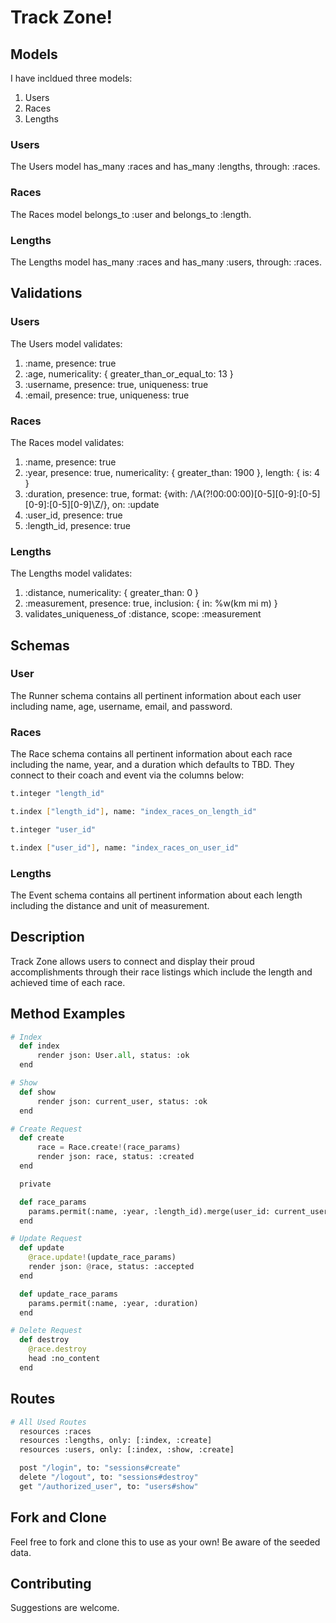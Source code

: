 # Track Zone!

## Models

I have incldued three models:
1. Users
2. Races
3. Lengths

### Users

The Users model has_many :races and has_many :lengths, through: :races.

### Races

The Races model belongs_to :user and belongs_to :length.

### Lengths

The Lengths model has_many :races and has_many :users, through: :races.

## Validations

### Users

The Users model validates:
1. :name, presence: true
2. :age, numericality: { greater_than_or_equal_to: 13 }
3. :username, presence: true, uniqueness: true
5. :email, presence: true, uniqueness: true

### Races

The Races model validates:
1. :name, presence: true
2. :year, presence: true, numericality: { greater_than: 1900 }, length: { is: 4 }
3. :duration, presence: true, format: {with: /\A(?!00:00:00)[0-5][0-9]:[0-5][0-9]:[0-5][0-9]\Z/}, on: :update
4. :user_id, presence: true
5. :length_id, presence: true

### Lengths

The Lengths model validates:
1. :distance, numericality: { greater_than: 0 }
2. :measurement, presence: true, inclusion: { in: %w(km mi m) }
3. validates_uniqueness_of :distance, scope: :measurement

## Schemas

### User

The Runner schema contains all pertinent information about each user including name, age, username, email, and password.

### Races

The Race schema contains all pertinent information about each race including the name, year, and a duration which defaults to TBD. They connect to their coach and event via the columns below:

```bash
t.integer "length_id"
```
```bash
t.index ["length_id"], name: "index_races_on_length_id"
```
```bash
t.integer "user_id"
```
```bash
t.index ["user_id"], name: "index_races_on_user_id"
```

### Lengths

The Event schema contains all pertinent information about each length including the distance and unit of measurement.

## Description

Track Zone allows users to connect and display their proud accomplishments through their race listings which include the length and achieved time of each race.

## Method Examples

```python
# Index
  def index 
      render json: User.all, status: :ok
  end
```

```python
# Show
  def show
      render json: current_user, status: :ok
  end
```

```python
# Create Request
  def create
      race = Race.create!(race_params)
      render json: race, status: :created
  end

  private

  def race_params
    params.permit(:name, :year, :length_id).merge(user_id: current_user.id)
  end
```

```python
# Update Request
  def update
    @race.update!(update_race_params)
    render json: @race, status: :accepted
  end

  def update_race_params
    params.permit(:name, :year, :duration)
  end
```

```python
# Delete Request
  def destroy
    @race.destroy
    head :no_content 
  end 
```

## Routes

```python
# All Used Routes
  resources :races
  resources :lengths, only: [:index, :create]
  resources :users, only: [:index, :show, :create]

  post "/login", to: "sessions#create" 
  delete "/logout", to: "sessions#destroy"
  get "/authorized_user", to: "users#show"
```

## Fork and Clone

Feel free to fork and clone this to use as your own!
Be aware of the seeded data.

## Contributing

Suggestions are welcome.